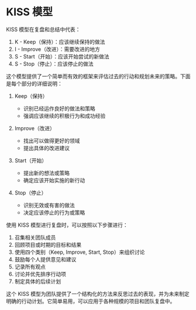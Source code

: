 # KISS 模型

KISS 模型在复盘和总结中代表：

1. K - Keep（保持）：应该继续保持的做法
2. I - Improve（改进）：需要改进的地方
3. S - Start（开始）：应该开始尝试的新做法
4. S - Stop（停止）：应该停止的做法

这个模型提供了一个简单而有效的框架来评估过去的行动和规划未来的策略。下面是每个部分的详细说明：

1. Keep（保持）

   - 识别已经运作良好的做法和策略
   - 强调应该继续的积极行为和成功经验

2. Improve（改进）

   - 找出可以做得更好的领域
   - 提出具体的改进建议

3. Start（开始）

   - 提出新的想法或策略
   - 确定应该开始实施的新行动

4. Stop（停止）
   - 识别无效或有害的做法
   - 决定应该停止的行为或策略

使用 KISS 模型进行复盘时，可以按照以下步骤进行：

1. 召集相关团队成员
2. 回顾项目或时期的目标和结果
3. 使用四个类别（Keep, Improve, Start, Stop）来组织讨论
4. 鼓励每个人提供意见和建议
5. 记录所有观点
6. 讨论并优先排序行动项
7. 制定具体的后续计划

这个 KISS 模型为团队提供了一个结构化的方法来反思过去的表现，并为未来制定明确的行动计划。它简单易用，可以应用于各种规模的项目和团队复盘中。
